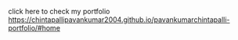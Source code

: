 click here to check my portfolio
https://chintapallipavankumar2004.github.io/pavankumarchintapalli-portfolio/#home
